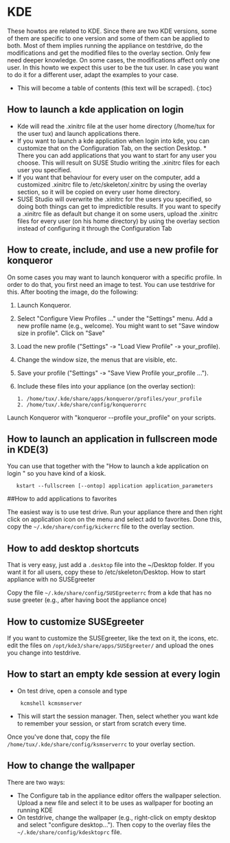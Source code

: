 # KDE

These howtos are related to KDE. Since there are two KDE versions, some
of them are specific to one version and some of them can be applied to
both. Most of them implies running the appliance on testdrive, do the
modifications and get the modified files to the overlay section. Only
few need deeper knowledge. On some cases, the modifications affect only
one user. In this howto we expect this user to be the tux user. In case
you want to do it for a different user, adapt the examples to your case.

* This will become a table of contents (this text will be scraped).
{:toc}

## How to launch a kde application on login

* Kde will read the .xinitrc file at the user home directory (/home/tux
  for the user tux) and launch applications there.
* If you want to launch a kde application when login into kde, you can
  customize that on the Configuration Tab, on the section Desktop. *
  There you can add applications that you want to start for any user you
  choose. This will result on SUSE Studio writing the .xinitrc files for
  each user you specified.
* If you want that behaviour for every user on the computer, add a
  customized .xinitrc file to /etc/skeleton/.xinitrc by using the
  overlay section, so it will be copied on every user home directory.
* SUSE Studio will overwrite the .xinitrc for the users you specified,
  so doing both things can get to impredictible results. If you want to
  specify a .xinitrc file as default but change it on some users, upload
  the .xinitrc files for every user (on his home directory) by using the
  overlay section instead of configuring it through the Configuration
  Tab


## How to create, include, and use a new profile for konqueror

On some cases you may want to launch konqueror with a specific profile.
In order to do that, you first need an image to test. You can use
testdrive for this. After booting the image, do the following:

1. Launch Konqueror.
2. Select "Configure View Profiles ..." under the "Settings" menu. Add a
   new profile name (e.g., welcome). You might want to set "Save window
   size in profile". Click on "Save"
3. Load the new profile ("Settings" -» "Load View Profile" -»
   your_profile).
4. Change the window size, the menus that are visible, etc.
5. Save your profile ("Settings" -» "Save View Profile your_profile ...").
6. Include these files into your appliance (on the overlay section):

       1. /home/tux/.kde/share/apps/konqueror/profiles/your_profile
       2. /home/tux/.kde/share/config/konquerorrc

Launch Konqueror with "konqueror --profile your_profile" on your scripts.


## How to launch an application in fullscreen mode in KDE(3)

You can use that together with the "How to launch a kde application on
login " so you have kind of a kiosk.

       kstart --fullscreen [--ontop] application application_parameters


##How to add applications to favorites

The easiest way is to use test drive. Run your appliance there and then
right click on application icon on the menu and select add to favorites.
Done this, copy the `~/.kde/share/config/kickerrc` file to the overlay
section.


## How to add desktop shortcuts

That is very easy, just add a `.desktop` file into the ~/Desktop folder.
If you want it for all users, copy these to /etc/skeleton/Desktop.  How
to start appliance with no SUSEgreeter

Copy the file `~/.kde/share/config/SUSEgreeterrc` from a kde that has no
suse greeter (e.g., after having boot the appliance once)


## How to customize SUSEgreeter

If you want to customize the SUSEgreeter, like the text on it, the
icons, etc. edit the files on `/opt/kde3/share/apps/SUSEgreeter/` and
upload the ones you change into testdrive.


## How to start an empty kde session at every login

* On test drive, open a console and type

       kcmshell kcmsmserver

* This will start the session manager. Then, select whether you want kde
  to remember your session, or start from scratch every time.

Once you've done that, copy the file
`/home/tux/.kde/share/config/ksmserverrc` to your overlay section.


## How to change the wallpaper

There are two ways:

* The Configure tab in the appliance editor offers the wallpaper
  selection. Upload a new file and select it to be uses as wallpaper for
  booting an running KDE
* On testdrive, change the wallpaper (e.g., right-click on empty desktop
  and select "configure desktop..."). Then copy to the overlay files the
  `~/.kde/share/config/kdesktoprc` file.
